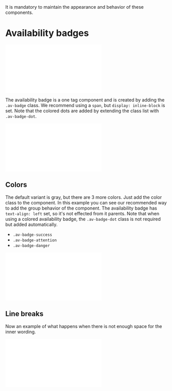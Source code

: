 <AlertWarning alertHeadline="Not modifiable">
It is mandatory to maintain the appearance and behavior of these components.
</AlertWarning>


# Availability badges

![AvailabilityBadgePreview](examples/AvailabilityBadgePreview.html)

The availability badge is a one tag component and is created by adding the `.av-badge` class. We recommend using a `span`, but `display: inline-block` is set.
Note that the colored dots are added by extending the class list with `.av-badge-dot`.

<ContentRack
    fields='
        "preview": {
            "src": "examples/AvailabilityBadgeVariants.html",
            "type": "link"
        },
        "<html>":{
            "src": "examples/AvailabilityBadgeVariants.html",
            "type": "content",
            "selector": "#app"
        }
    '
/>

![AvailabilityBadgeVariants](examples/AvailabilityBadgeVariants.html)

## Colors

The default variant is gray, but there are 3 more colors. Just add the color class to the component.
In this example you can see our recommended way to add the group behavior of the component. The availability badge has `text-align: left` set, so it's not effected from it parents. Note that when using a colored availability badge, the `.av-badge-dot` class is not required but added automatically.

* `.av-badge-success`
* `.av-badge-attention`
* `.av-badge-danger`

<ContentRack
    fields='
        "preview": {
            "src": "examples/AvailabilityBadgeColors.html",
            "type": "link"
        },
        "<html>":{
            "src": "examples/AvailabilityBadgeColors.html",
            "type": "content",
            "selector": "#showBox"
        }
    '
/>

![AvailabilityBadgeColors](examples/AvailabilityBadgeColors.html)

## Line breaks

Now an example of what happens when there is not enough space for the inner wording.

<ContentRack
    fields='
        "preview": {
            "src": "examples/AvailabilityBadgeLong.html",
            "type": "link"
        },
        "<html>":{
            "src": "examples/AvailabilityBadgeLong.html",
            "type": "content",
            "selector": "#app"
        }
    '
/>

![AvailabilityBadgeLong](examples/AvailabilityBadgeLong.html)
